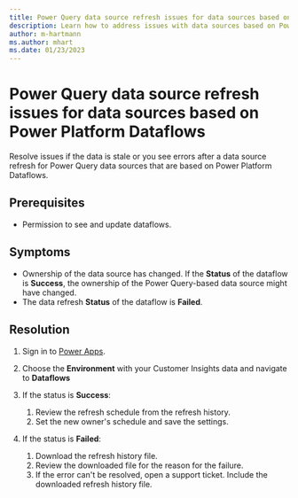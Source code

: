 ```yaml
---
title: Power Query data source refresh issues for data sources based on Power Platform Dataflows
description: Learn how to address issues with data sources based on Power Platform Dataflows in Dynamics 365 Customer Insights.
author: m-hartmann
ms.author: mhart
ms.date: 01/23/2023
---
```


# Power Query data source refresh issues for data sources based on Power Platform Dataflows

Resolve issues if the data is stale or you see errors after a data source refresh for Power Query data sources that are based on Power Platform Dataflows.

## Prerequisites

- Permission to see and update dataflows.

## Symptoms

- Ownership of the data source has changed. If the **Status** of the dataflow is **Success**, the ownership of the Power Query-based data source might have changed.
- The data refresh **Status** of the dataflow is **Failed**.

## Resolution

1. Sign in to [Power Apps](https://make.powerapps.com).

1. Choose the **Environment** with your Customer Insights data and navigate to **Dataflows**

1. If the status is **Success**:

   1. Review the refresh schedule from the refresh history.
   1. Set the new owner's schedule and save the settings.

1. If the status is **Failed**:

   1. Download the refresh history file.
   1. Review the downloaded file for the reason for the failure.
   1. If the error can't be resolved, open a support ticket. Include the downloaded refresh history file.
